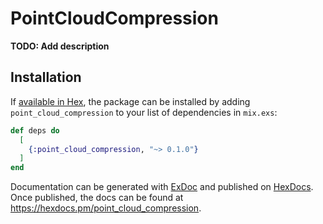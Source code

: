 # PointCloudCompression

**TODO: Add description**

## Installation

If [available in Hex](https://hex.pm/docs/publish), the package can be installed
by adding `point_cloud_compression` to your list of dependencies in `mix.exs`:

```elixir
def deps do
  [
    {:point_cloud_compression, "~> 0.1.0"}
  ]
end
```

Documentation can be generated with [ExDoc](https://github.com/elixir-lang/ex_doc)
and published on [HexDocs](https://hexdocs.pm). Once published, the docs can
be found at <https://hexdocs.pm/point_cloud_compression>.

